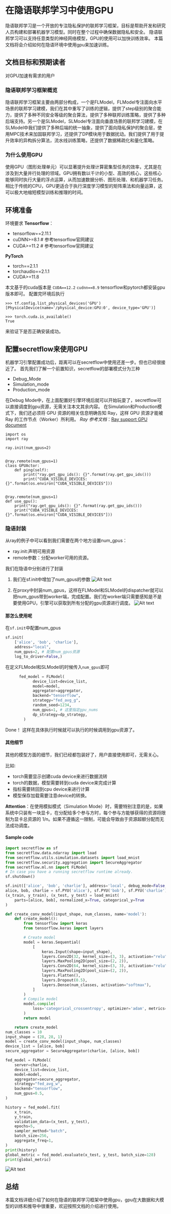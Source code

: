# 在隐语联邦学习中使用GPU
隐语联邦学习是一个开放的专注隐私保护的联邦学习框架，目标是帮助开发和研究人员构建和部署机器学习模型。同时在整个过程中确保数据隐私和安全。
隐语联邦学习可以支持任意类型的神经网络模型，GPU的使用可以加快训练效率。
本篇文档将会介绍如何在隐语环境中使用gpu来加速训练。
## 文档目标和预期读者
对GPU加速有需求的用户
### 隐语联邦学习框架概览
隐语联邦学习框架主要由两部分构成，一个是FLModel，FLModel专注面向水平场景的联邦学习建模，我们在其中重写了训练的逻辑，提供了step级别的聚合能力，提供了多种不同安全等级的聚合算法，提供了多种联邦训练策略，提供了多种后端支持。另一个是SLModel，SLModel专注面向垂直场景的联邦学习建模，在SLModel中我们提供了多种后端的统一抽象，提供了面向隐私保护的聚合层，使用MPC技术来加固联邦学习，还提供了DP模块用于数据扰动。我们提供了用于提升效率的异构拆分算法，流水线训练策略，还提供了数据稀疏化和量化策略。
### 为什么使用GPU
使用GPU（图形处理单元）可以显著提升处理计算密集型任务的效率，尤其是在涉及到大量并行处理的领域。GPU拥有数以千计的小型、高效的核心，这些核心能够同时执行大量的浮点运算，从而加速数据分析、图形处理、和机器学习任务。相比于传统的CPU，GPU更适合于执行深度学习模型的矩阵乘法和向量运算，这可以极大地缩短模型训练和推理的时间。


## 环境准备
环境要求
**Tensorflow**：
* tensorflow==2.11.1
* cuDNN>=8.1 # 参考tensorflow官网建议
* CUDA>=11.2 # 参考tensorflow官网建议

**PyTorch**
* torch==2.1.1
* torchaudio==2.1.1
* CUDA>=11.8

本文基于的cuda版本是
`CUDA==12.2`
`cudnn==8.9`
tensorflow和pytorch都安装gpu版本即可。
配置完环境后执行
```
>>> tf.config.list_physical_devices('GPU')
[PhysicalDevice(name='/physical_device:GPU:0', device_type='GPU')]
```
```
>>> torch.cuda.is_available()
True
```
来验证下是否正确安装成功。
## 配置secretflow来使用GPU
机器学习引擎配置成功后，距离可以在secretflow中使用还差一步。但也已经很接近了。
首先我们了解一个前置知识，secretflow的部署模式分为三种
- Debug_Mode
- Simulation_mode
- Production_mode


在Debug Mode中，在上面配置好引擎环境后就可以开始玩耍了，secretflow可以直接调度到gpu资源，无需关注本文其余内容。
在Simulation和Production模式下，我们还必须将 GPU 资源的相关信息明确告知 Ray，这样 GPU 资源才能被 Ray 的工作节点（Worker）所利用。
*Ray 参考文档*：[Ray support GPU document](https://docs.ray.io/en/latest/ray-core/tasks/using-ray-with-gpus.html)


```
import os
import ray

ray.init(num_gpus=2)


@ray.remote(num_gpus=1)
class GPUActor:
    def ping(self):
        print("ray.get_gpu_ids(): {}".format(ray.get_gpu_ids()))
        print("CUDA_VISIBLE_DEVICES: {}".format(os.environ["CUDA_VISIBLE_DEVICES"]))


@ray.remote(num_gpus=1)
def use_gpu():
    print("ray.get_gpu_ids(): {}".format(ray.get_gpu_ids()))
    print("CUDA_VISIBLE_DEVICES: {}".format(os.environ["CUDA_VISIBLE_DEVICES"]))

```

### 隐语封装
从ray的例子中可以看到我们需要在两个地方设置num_gpus：
- ray.init:声明可用资源
- remote参数：分配worker可用的资源。

我们在隐语中分别进行了封装


1. 我们在sf.init中增加了num_gpus的参数
![Alt text](./resources/fl_gpu_0.png)

2. 在proxy中封装num_gpus，这样在FLModel和SLModel的dispatcher就可以把num_gpus带到worker端，完成配置。我们在worker端只需要感知是不是要使用GPU，引擎可以获取到所有分配的gpu资源进行调度。
![Alt text](./resources/fl_gpu_1.png)

#### 那怎么使用呢
在`sf.init`中配置num_gpus
```python
sf.init(
    ['alice', 'bob', 'charlie'],
    address="local",
    num_gpus=2, # 配置num_gpus资源
    log_to_driver=False,)
```
在定义FLModel和SLModel的时候传入`num_gpus`即可
```python
      fed_model = FLModel(
            device_list=device_list,
            model=model,
            aggregator=aggregator,
            backend="tensorflow",
            strategy="fed_avg_g",
            random_seed=1234,
            num_gpus=1, # 这里指定gpu_nums
            dp_strategy=dp_strategy,
        )
```
Done！
这样在具体执行时候就可以执行的时候调用到gpu资源了。
#### 其他细节
其他的模型方面的细节，我们已经都包装好了，用户直接使用即可，无需关心。

比如:
- torch需要显示创建cuda device来进行数据流转
- torch的数据，模型需要转到cuda device来完成计算
- 指标需要转回到cpu device来进行计算
- 模型保存加载需要注意device的转换。

**Attention**：在使用模拟模式（Simulation Mode）时，需要特别注意的是，如果系统中只装有一块显卡，在分配给多个参与方时，每个参与方能够获得的资源将限制为显卡总资源的 1/n。如果不遵循这一限制，可能会导致由于资源超额分配而无法成功调度。

#### Sample code
```python
import secretflow as sf
from secretflow.data.ndarray import load
from secretflow.utils.simulation.datasets import load_mnist
from secretflow.security.aggregation import SecureAggregator
from secretflow.ml.nn import FLModel
# In case you have a running secretflow runtime already.
sf.shutdown()

sf.init(['alice', 'bob', 'charlie'], address='local', debug_mode=False, num_gpus=1)
alice, bob, charlie = sf.PYU('alice'), sf.PYU('bob'), sf.PYU('charlie')
(x_train, y_train), (x_test, y_test) = load_mnist(
    parts=[alice, bob], normalized_x=True, categorical_y=True
)

def create_conv_model(input_shape, num_classes, name='model'):
    def create_model():
        from tensorflow import keras
        from tensorflow.keras import layers

        # Create model
        model = keras.Sequential(
            [
                keras.Input(shape=input_shape),
                layers.Conv2D(32, kernel_size=(3, 3), activation="relu"),
                layers.MaxPooling2D(pool_size=(2, 2)),
                layers.Conv2D(64, kernel_size=(3, 3), activation="relu"),
                layers.MaxPooling2D(pool_size=(2, 2)),
                layers.Flatten(),
                layers.Dropout(0.5),
                layers.Dense(num_classes, activation="softmax"),
            ]
        )
        # Compile model
        model.compile(
            loss='categorical_crossentropy', optimizer='adam', metrics=["accuracy"]
        )
        return model

    return create_model
num_classes = 10
input_shape = (28, 28, 1)
model = create_conv_model(input_shape, num_classes)
device_list = [alice, bob]
secure_aggregator = SecureAggregator(charlie, [alice, bob])

fed_model = FLModel(
    server=charlie,
    device_list=device_list,
    model=model,
    aggregator=secure_aggregator,
    strategy="fed_avg_w",
    backend="tensorflow",
    num_gpus=0.5,
)

history = fed_model.fit(
    x_train,
    y_train,
    validation_data=(x_test, y_test),
    epochs=5,
    sampler_method="batch",
    batch_size=256,
    aggregate_freq=1,
)
print(history)
global_metric = fed_model.evaluate(x_test, y_test, batch_size=128)
print(global_metric)

```

![Alt text](./resources/fl_gpu_2.png)
## 总结
本篇文档详细介绍了如何在隐语的联邦学习框架中使用gpu，gpu在大数据和大模型的训练和推导中很重要，欢迎按照文档的介绍进行使用。